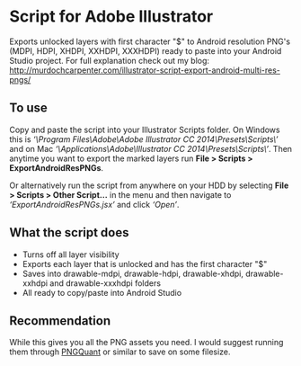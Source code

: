 # Script for Adobe Illustrator
Exports unlocked layers with first character "$" to Android resolution PNG's (MDPI, HDPI, XHDPI, XXHDPI, XXXHDPI) ready to paste into your Android Studio project. For full explanation check out my blog:
http://murdochcarpenter.com/illustrator-script-export-android-multi-res-pngs/

## To use
Copy and paste the script into your Illustrator Scripts folder. On Windows this is *‘\Program Files\Adobe\Adobe Illustrator CC 2014\Presets\Scripts\’* and on Mac *‘\Applications\Adobe\Illustrator CC 2014\Presets\Scripts\’*. Then anytime you want to export the marked layers run **File > Scripts > ExportAndroidResPNGs**.

Or alternatively run the script from anywhere on your HDD by selecting **File > Scripts > Other Script...** in the menu and then navigate to *‘ExportAndroidResPNGs.jsx’* and click *‘Open’*.

## What the script does
- Turns off all layer visibility
- Exports each layer that is unlocked and has the first character "$"
- Saves into drawable-mdpi, drawable-hdpi, drawable-xhdpi, drawable-xxhdpi and drawable-xxxhdpi folders
- All ready to copy/paste into Android Studio

## Recommendation
While this gives you all the PNG assets you need. I would suggest running them through [PNGQuant](http://pngquant.org/) or similar to save on some filesize.
